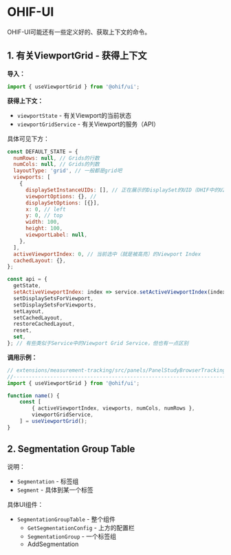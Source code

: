 # OHIF-UI

OHIF-UI可能还有一些定义好的、获取上下文的命令。

## 1. 有关ViewportGrid - 获得上下文

**导入：**

```js
import { useViewportGrid } from '@ohif/ui';
```

**获得上下文：**

* `viewportState` - 有关Viewport的当前状态
* `viewportGridService` - 有关Viewport的服务（API）

具体可见下方：

```js
const DEFAULT_STATE = {
  numRows: null, // Grids的行数
  numCols: null, // Grids的列数
  layoutType: 'grid', // 一般都是grid吧
  viewports: [
    {
      displaySetInstanceUIDs: [], // 正在展示的DisplaySet的UID（OHIF中的UID）？
      viewportOptions: {}, // 
      displaySetOptions: [{}],
      x: 0, // left
      y: 0, // top
      width: 100,
      height: 100,
      viewportLabel: null,
    },
  ],
  activeViewportIndex: 0, // 当前选中（就是被高亮）的Viewport Index
  cachedLayout: {},
};

const api = {
  getState,
  setActiveViewportIndex: index => service.setActiveViewportIndex(index), // run it through the service itself since we want to publish events
  setDisplaySetsForViewport,
  setDisplaySetsForViewports,
  setLayout,
  setCachedLayout,
  restoreCachedLayout,
  reset,
  set,
}; // 有些类似于Service中的Viewport Grid Service，但也有一点区别
```

**调用示例：**

```js
// extensions/measurement-tracking/src/panels/PanelStudyBrowserTracking.tsx
//-------------------------------------------------------------------------
import { useViewportGrid } from '@ohif/ui';

function name() {
    const [
        { activeViewportIndex, viewports, numCols, numRows },
        viewportGridService,
    ] = useViewportGrid();
}
```

## 2. Segmentation Group Table

说明：

* `Segmentation` - 标签组
* `Segment` - 具体到某一个标签

具体UI组件：

* `SegmentationGroupTable` - 整个组件
  * `GetSegmentationConfig` - 上方的配置栏
  * `SegmentationGroup` - 一个标签组
  * AddSegmentation